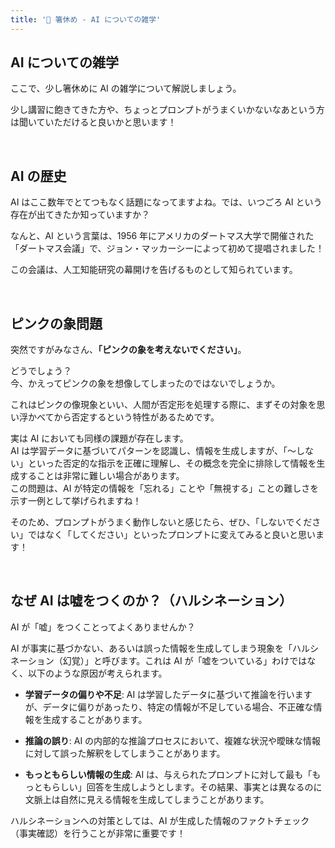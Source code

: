 ```yaml
---
title: '🤍 箸休め - AI についての雑学'
---
```


## AI についての雑学

ここで、少し箸休めに AI の雑学について解説しましょう。

少し講習に飽きてきた方や、ちょっとプロンプトがうまくいかないなあという方は聞いていただけると良いかと思います！

<br />

## AI の歴史

AI はここ数年でとてつもなく話題になってますよね。では、いつごろ AI という存在が出てきたか知っていますか？

なんと、AI という言葉は、1956 年にアメリカのダートマス大学で開催された「ダートマス会議」で、ジョン・マッカーシーによって初めて提唱されました！

この会議は、人工知能研究の幕開けを告げるものとして知られています。

<br />

## ピンクの象問題

突然ですがみなさん、**「ピンクの象を考えないでください」**。

どうでしょう？\
今、かえってピンクの象を想像してしまったのではないでしょうか。

これはピンクの像現象といい、人間が否定形を処理する際に、まずその対象を思い浮かべてから否定するという特性があるためです。

実は AI においても同様の課題が存在します。\
AI は学習データに基づいてパターンを認識し、情報を生成しますが、「〜しない」といった否定的な指示を正確に理解し、その概念を完全に排除して情報を生成することは非常に難しい場合があります。\
この問題は、AI が特定の情報を「忘れる」ことや「無視する」ことの難しさを示す一例として挙げられますね！

そのため、プロンプトがうまく動作しないと感じたら、ぜひ、「しないでください」ではなく「してください」といったプロンプトに変えてみると良いと思います！

<br />

## なぜ AI は嘘をつくのか？（ハルシネーション）

AI が「嘘」をつくことってよくありませんか？

AI が事実に基づかない、あるいは誤った情報を生成してしまう現象を「ハルシネーション（幻覚）」と呼びます。これは AI が「嘘をついている」わけではなく、以下のような原因が考えられます。

- **学習データの偏りや不足**: AI は学習したデータに基づいて推論を行いますが、データに偏りがあったり、特定の情報が不足している場合、不正確な情報を生成することがあります。

- **推論の誤り**: AI の内部的な推論プロセスにおいて、複雑な状況や曖昧な情報に対して誤った解釈をしてしまうことがあります。

- **もっともらしい情報の生成**: AI は、与えられたプロンプトに対して最も「もっともらしい」回答を生成しようとします。その結果、事実とは異なるのに文脈上は自然に見える情報を生成してしまうことがあります。

ハルシネーションへの対策としては、AI が生成した情報のファクトチェック（事実確認）を行うことが非常に重要です！
